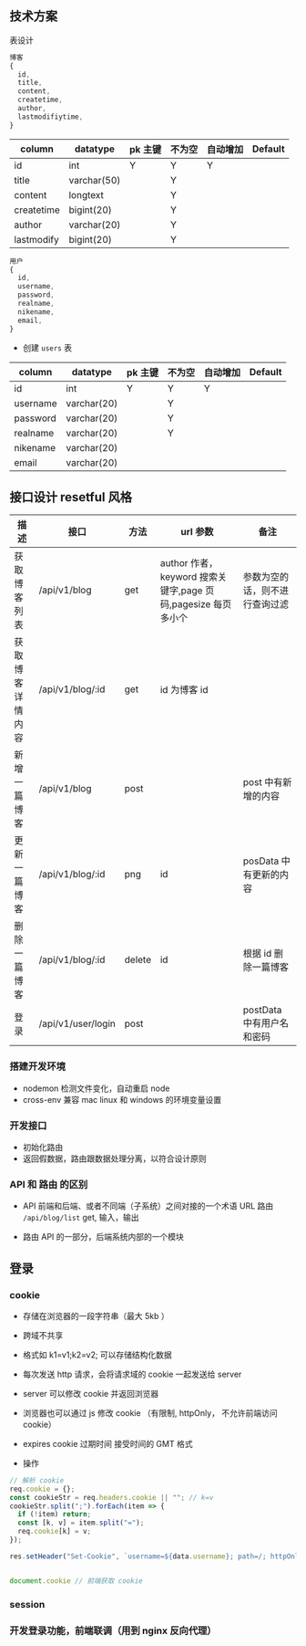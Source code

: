 ## 技术方案

表设计

```js
博客
{
  id,
  title,
  content,
  createtime,
  author,
  lastmodifiytime,
}
```

| column     | datatype    | pk 主键 | 不为空 | 自动增加 | Default |
| ---------- | ----------- | ------- | ------ | -------- | ------- |
| id         | int         | Y       | Y      | Y        |
| title      | varchar(50) |         | Y      |          |
| content    | longtext    |         | Y      |          |
| createtime | bigint(20)  |         | Y      |          |         |
| author     | varchar(20) |         | Y      |          |         |
| lastmodify | bigint(20)  |         | Y      |          |

```js
用户
{
  id,
  username,
  password,
  realname,
  nikename,
  email,
}
```

- 创建 `users` 表

| column   | datatype    | pk 主键 | 不为空 | 自动增加 | Default |
| -------- | ----------- | ------- | ------ | -------- | ------- |
| id       | int         | Y       | Y      | Y        |         |
| username | varchar(20) |         | Y      |
| password | varchar(20) |         | Y      |
| realname | varchar(20) |         | Y      |
| nikename | varchar(20) |         |        |
| email    | varchar(20) |         |        |          |

## 接口设计 resetful 风格

| 描述             | 接口               | 方法   | url 参数                                                      | 备注                           |
| ---------------- | ------------------ | ------ | ------------------------------------------------------------- | ------------------------------ |
| 获取博客列表     | /api/v1/blog       | get    | author 作者，keyword 搜索关键字,page 页码,pagesize 每页多小个 | 参数为空的话，则不进行查询过滤 |
| 获取博客详情内容 | /api/v1/blog/:id   | get    | id 为博客 id                                                  |
| 新增一篇博客     | /api/v1/blog       | post   |                                                               | post 中有新增的内容            |
| 更新一篇博客     | /api/v1/blog/:id   | png    | id                                                            | posData 中有更新的内容         |
| 删除一篇博客     | /api/v1/blog/:id   | delete | id                                                            | 根据 id 删除一篇博客           |
| 登录             | /api/v1/user/login | post   |                                                               | postData 中有用户名和密码      |

### 搭建开发环境

- nodemon 检测文件变化，自动重启 node
- cross-env 兼容 mac linux 和 windows 的环境变量设置

### 开发接口

- 初始化路由
- 返回假数据，路由跟数据处理分离，以符合设计原则

### API 和 路由 的区别

- API
  前端和后端、或者不同端（子系统）之间对接的一个术语
  URL 路由 `/api/blog/list` get, 输入，输出

- 路由
  API 的一部分，后端系统内部的一个模块

## 登录

### cookie

- 存储在浏览器的一段字符串（最大 5kb ）
- 跨域不共享
- 格式如 k1=v1;k2=v2; 可以存储结构化数据
- 每次发送 http 请求，会将请求域的 cookie 一起发送给 server
- server 可以修改 cookie 并返回浏览器
- 浏览器也可以通过 js 修改 cookie （有限制, httpOnly， 不允许前端访问 cookie）
- expires cookie 过期时间 接受时间的 GMT 格式

- 操作

```js
// 解析 cookie
req.cookie = {};
const cookieStr = req.headers.cookie || ""; // k=v
cookieStr.split(";").forEach(item => {
  if (!item) return;
  const [k, v] = item.split("=");
  req.cookie[k] = v;
});

res.setHeader("Set-Cookie", `username=${data.username}; path=/; httpOnly`); // 设置之后，不允许前端去修改


document.cookie // 前端获取 cookie 
```

### session

### 开发登录功能，前端联调（用到 nginx 反向代理）
